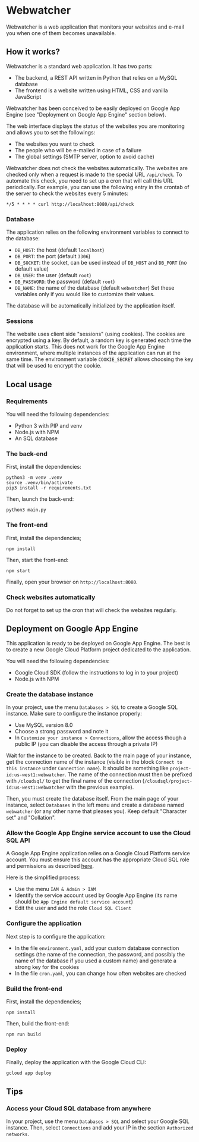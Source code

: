 # Webwatcher
Webwatcher is a web application that monitors your websites and e-mail you when one of them becomes unavailable.

## How it works?
Webwatcher is a standard web application. It has two parts:
* The backend, a REST API written in Python that relies on a MySQL database
* The frontend is a website written using HTML, CSS and vanilla JavaScript

Webwatcher has been conceived to be easily deployed on Google App Engine (see "Deployment on Google App Engine" section below).

The web interface displays the status of the websites you are monitoring and allows you to set the followings:
* The websites you want to check
* The people who will be e-mailed in case of a failure
* The global settings (SMTP server, option to avoid cache)

Webwatcher does not check the websites automatically. The websites are checked only when a request is made to the special URL `/api/check`. To automate this check, you need to set up a cron that will call this URL periodically. For example, you can use the following entry in the crontab of the server to check the websites every 5 minutes:
```
*/5 * * * * curl http://localhost:8080/api/check
```

### Database
The application relies on the following environment variables to connect to the database:
* `DB_HOST`: the host (default `localhost`)
* `DB_PORT`: the port (default `3306`)
* `DB_SOCKET`: the socket, can be used instead of `DB_HOST` and `DB_PORT` (no default value)
* `DB_USER`: the user (default `root`)
* `DB_PASSWORD`: the password (default `root`)
* `DB_NAME`: the name of the database (default `webwatcher`)
Set these variables only if you would like to customize their values.

The database will be automatically initialized by the application itself.

### Sessions
The website uses client side "sessions" (using cookies). The cookies are encrypted using a key. By default, a random key is generated each time the application starts. This does not work for the Google App Engine environment, where multiple instances of the application can run at the same time. The environment variable `COOKIE_SECRET` allows choosing the key that will be used to encrypt the cookie.

## Local usage

### Requirements
You will need the following dependencies:
* Python 3 with PIP and venv
* Node.js with NPM
* An SQL database

### The back-end
First, install the dependencies:
```
python3 -m venv .venv
source .venv/bin/activate
pip3 install -r requirements.txt
```

Then, launch the back-end:
```
python3 main.py
```

### The front-end
First, install the dependencies;
```
npm install
```

Then, start the front-end:
```
npm start
```

Finally, open your browser on `http://localhost:8080`.

### Check websites automatically
Do not forget to set up the cron that will check the websites regularly.

## Deployment on Google App Engine
This application is ready to be deployed on Google App Engine. The best is to create a new Google Cloud Platform project dedicated to the application.

You will need the following dependencies:
* Google Cloud SDK (follow the instructions to log in to your project)
* Node.js with NPM

### Create the database instance
In your project, use the menu `Databases > SQL` to create a Google SQL instance. Make sure to configure the instance properly:
* Use MySQL version 8.0
* Choose a strong password and note it
* In `Customize your instance > Connections`, allow the access though a public IP (you can disable the access through a private IP)

Wait for the instance to be created. Back to the main page of your instance, get the connection name of the instance (visible in the block `Connect to this instance` under `Connection name`). It should be something like `project-id:us-west1:webwatcher`. The name of the connection must then be prefixed with `/cloudsql/` to get the final name of the connection (`/cloudsql/project-id:us-west1:webwatcher` with the previous example).

Then, you must create the database itself. From the main page of your instance, select `Databases` in the left menu and create a database named `webwatcher` (or any other name that pleases you). Keep default "Character set" and "Collation".

### Allow the Google App Engine service account to use the Cloud SQL API
A Google App Engine application relies on a Google Cloud Platform service account. You must ensure this account has the appropriate Cloud SQL role and permissions as described [here](https://cloud.google.com/sql/docs/mysql/connect-app-engine-standard#public-ip-default).

Here is the simplified process:
* Use the menu `IAM & Admin > IAM`
* Identify the service account used by Google App Engine (its name should be `App Engine default service account`)
* Edit the user and add the role `Cloud SQL Client`

### Configure the application
Next step is to configure the application:
* In the file `environment.yaml`, add your custom database connection settings (the name of the connection, the password, and possibly the name of the database if you used a custom name) and generate a strong key for the cookies
* In the file `cron.yaml`, you can change how often websites are checked

### Build the front-end
First, install the dependencies;
```
npm install
```

Then, build the front-end:
```
npm run build
```

### Deploy
Finally, deploy the application with the Google Cloud CLI:
```
gcloud app deploy
```

## Tips

### Access your Cloud SQL database from anywhere
In your project, use the menu `Databases > SQL` and select your Google SQL instance. Then, select `Connections` and add your IP in the section `Authorized networks`.
